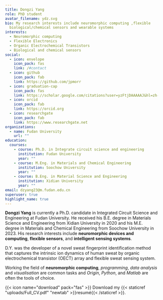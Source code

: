 ```yaml
---
title: Dongzi Yang
role: PhD student
avatar_filename: ydz.svg
bio: My research interests include neuromorphic computing ,flexible
  biological/chemical sensors and wearable systems
interests:
  - Neuromorphic computing
  - Flexible Electronics
  - Organic Electrochemical Transistors
  - Biological and chemical sensors
social:
  - icon: envelope
    icon_pack: fas
    link: /#contact
  - icon: github
    icon_pack: fab
    link: https://github.com/jpmorr
  - icon: graduation-cap
    icon_pack: fas
    link: https://scholar.google.com/citations?user=yzFtjDAAAAAJ&hl=zh-CN&oi=ao
  - icon: orcid
    icon_pack: fab
    link: https://orcid.org
  - icon: researchgate
    icon_pack: fab
    link: https://www.researchgate.net
organizations:
  - name: Fudan University
    url: ""
education:
  courses:
    - course: Ph.D. in Integrate circuit science and engineering
      institution: Fudan University
      year: ""
    - course: M.Eng. in Materials and Chemical Engineering
      institution: Soochow University
      year: ""
    - course: B.Eng. in Material Science and Engineering
      institution: Xidian University
      year: ""
email: dzyang23@m.fudan.edu.cn
superuser: true
highlight_name: true
---
```

**Dongzi Yang** is currently a Ph.D. candidate in Integrated Circuit Science and Engineering at Fudan University. He received his B.E. degree in Materials Science and Engineering from Xidian University in 2020 and his M.E. degree in Materials and Chemical Engineering from Soochow University in 2023. His research interests include **neuromorphic devices and computing**, **flexible sensors**, and **intelligent sensing systems**.  

D.Y. was the developer of a novel sweat fingerprint identification method that captures the intrinsic ion dynamics of human sweat by organic electrochemical transistor (OECT) array and flexible sweat sensing system. 


Working the field of **neuromorphic computing**, *programming*, *data analysis* and *visualisation* are common tasks and *Origin*, *Python*, and *Matlab* are often the tools of choice. 

{{< icon name="download" pack="fas" >}} Download my {{< staticref "uploads/Full_CV.pdf" "newtab" >}}resumé{{< /staticref >}}.